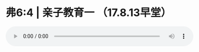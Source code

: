 # 弗6:4 | 亲子教育一 （17.8.13早堂）

<audio style="width: 100%;" preload="false" controls controlslist="nodownload"><source src="//cdn.wechat.edu.pl/audio/mp3/old/12191.mp3" type="audio/mpeg">Your browser does not support the audio element.</audio>


